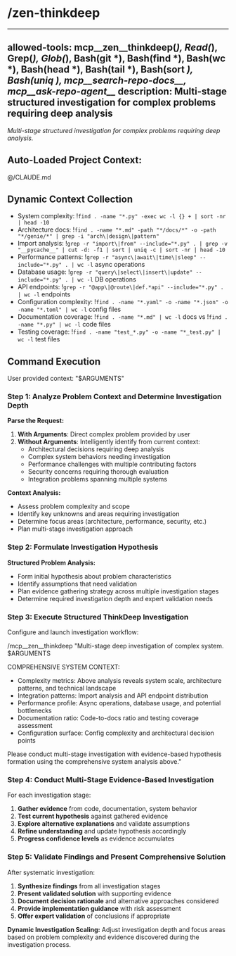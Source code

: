 # /zen-thinkdeep

---
allowed-tools: mcp__zen__thinkdeep(*), Read(*), Grep(*), Glob(*), Bash(git *), Bash(find *), Bash(wc *), Bash(head *), Bash(tail *), Bash(sort *), Bash(uniq *), mcp__search-repo-docs__*, mcp__ask-repo-agent__*
description: Multi-stage structured investigation for complex problems requiring deep analysis
---

*Multi-stage structured investigation for complex problems requiring deep analysis.*

## Auto-Loaded Project Context:
@/CLAUDE.md

## Dynamic Context Collection

- System complexity: !`find . -name "*.py" -exec wc -l {} + | sort -nr | head -10`
- Architecture docs: !`find . -name "*.md" -path "*/docs/*" -o -path "*/genie/*" | grep -i "arch\|design\|pattern"`
- Import analysis: !`grep -r "import\|from" --include="*.py" . | grep -v "__pycache__" | cut -d: -f1 | sort | uniq -c | sort -nr | head -10`
- Performance patterns: !`grep -r "async\|await\|time\|sleep" --include="*.py" . | wc -l` async operations
- Database usage: !`grep -r "query\|select\|insert\|update" --include="*.py" . | wc -l` DB operations
- API endpoints: !`grep -r "@app\|@route\|def.*api" --include="*.py" . | wc -l` endpoints
- Configuration complexity: !`find . -name "*.yaml" -o -name "*.json" -o -name "*.toml" | wc -l` config files
- Documentation coverage: !`find . -name "*.md" | wc -l` docs vs !`find . -name "*.py" | wc -l` code files
- Testing coverage: !`find . -name "test_*.py" -o -name "*_test.py" | wc -l` test files

## Command Execution

User provided context: "$ARGUMENTS"

### Step 1: Analyze Problem Context and Determine Investigation Depth

**Parse the Request:**
1. **With Arguments**: Direct complex problem provided by user
2. **Without Arguments**: Intelligently identify from current context:
   - Architectural decisions requiring deep analysis
   - Complex system behaviors needing investigation
   - Performance challenges with multiple contributing factors
   - Security concerns requiring thorough evaluation
   - Integration problems spanning multiple systems

**Context Analysis:**
- Assess problem complexity and scope
- Identify key unknowns and areas requiring investigation
- Determine focus areas (architecture, performance, security, etc.)
- Plan multi-stage investigation approach

### Step 2: Formulate Investigation Hypothesis

**Structured Problem Analysis:**
- Form initial hypothesis about problem characteristics
- Identify assumptions that need validation
- Plan evidence gathering strategy across multiple investigation stages
- Determine required investigation depth and expert validation needs

### Step 3: Execute Structured ThinkDeep Investigation

Configure and launch investigation workflow:

/mcp__zen__thinkdeep "Multi-stage deep investigation of complex system. $ARGUMENTS

COMPREHENSIVE SYSTEM CONTEXT:
- Complexity metrics: Above analysis reveals system scale, architecture patterns, and technical landscape
- Integration patterns: Import analysis and API endpoint distribution
- Performance profile: Async operations, database usage, and potential bottlenecks
- Documentation ratio: Code-to-docs ratio and testing coverage assessment
- Configuration surface: Config complexity and architectural decision points

Please conduct multi-stage investigation with evidence-based hypothesis formation using the comprehensive system analysis above."

### Step 4: Conduct Multi-Stage Evidence-Based Investigation

For each investigation stage:
1. **Gather evidence** from code, documentation, system behavior
2. **Test current hypothesis** against gathered evidence
3. **Explore alternative explanations** and validate assumptions
4. **Refine understanding** and update hypothesis accordingly
5. **Progress confidence levels** as evidence accumulates

### Step 5: Validate Findings and Present Comprehensive Solution

After systematic investigation:
1. **Synthesize findings** from all investigation stages
2. **Present validated solution** with supporting evidence
3. **Document decision rationale** and alternative approaches considered
4. **Provide implementation guidance** with risk assessment
5. **Offer expert validation** of conclusions if appropriate

**Dynamic Investigation Scaling:**
Adjust investigation depth and focus areas based on problem complexity and evidence discovered during the investigation process.